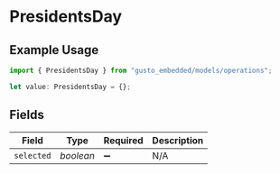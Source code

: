# PresidentsDay

## Example Usage

```typescript
import { PresidentsDay } from "gusto_embedded/models/operations";

let value: PresidentsDay = {};
```

## Fields

| Field              | Type               | Required           | Description        |
| ------------------ | ------------------ | ------------------ | ------------------ |
| `selected`         | *boolean*          | :heavy_minus_sign: | N/A                |